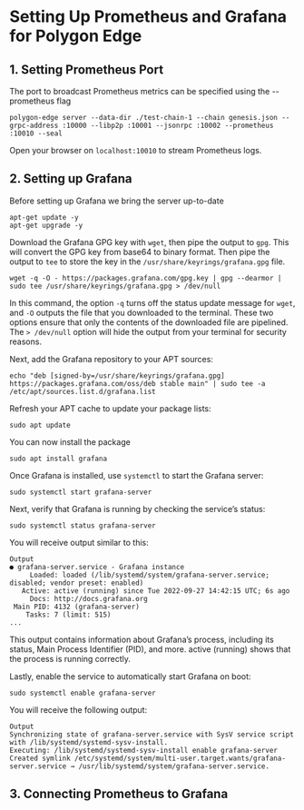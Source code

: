 # Setting Up Prometheus and Grafana for Polygon Edge

## 1. Setting Prometheus Port
The port to broadcast Prometheus metrics can be specified using the --prometheus flag
```
polygon-edge server --data-dir ./test-chain-1 --chain genesis.json --grpc-address :10000 --libp2p :10001 --jsonrpc :10002 --prometheus :10010 --seal
```
Open your browser on `localhost:10010` to stream Prometheus logs.

## 2. Setting up Grafana
Before setting up Grafana we bring the server up-to-date
```
apt-get update -y
apt-get upgrade -y
```
Download the Grafana GPG key with `wget`, then pipe the output to `gpg`. This will convert the GPG key from base64 to binary format. Then pipe the output to `tee` to store the key in the `/usr/share/keyrings/grafana.gpg` file.
```
wget -q -O - https://packages.grafana.com/gpg.key | gpg --dearmor | sudo tee /usr/share/keyrings/grafana.gpg > /dev/null
```
In this command, the option `-q` turns off the status update message for `wget`, and `-O` outputs the file that you downloaded to the terminal. These two options ensure that only the contents of the downloaded file are pipelined. The `> /dev/null` option will hide the output from your terminal for security reasons.

Next, add the Grafana repository to your APT sources:
```
echo "deb [signed-by=/usr/share/keyrings/grafana.gpg] https://packages.grafana.com/oss/deb stable main" | sudo tee -a /etc/apt/sources.list.d/grafana.list
```
Refresh your APT cache to update your package lists:
```
sudo apt update
```
You can now install the package
```
sudo apt install grafana
```
Once Grafana is installed, use `systemctl` to start the Grafana server:
```
sudo systemctl start grafana-server
```
Next, verify that Grafana is running by checking the service’s status:
```
sudo systemctl status grafana-server
```
You will receive output similar to this:
```
Output
● grafana-server.service - Grafana instance
     Loaded: loaded (/lib/systemd/system/grafana-server.service; disabled; vendor preset: enabled)
   Active: active (running) since Tue 2022-09-27 14:42:15 UTC; 6s ago
     Docs: http://docs.grafana.org
 Main PID: 4132 (grafana-server)
    Tasks: 7 (limit: 515)
...
```
This output contains information about Grafana’s process, including its status, Main Process Identifier (PID), and more. active (running) shows that the process is running correctly.

Lastly, enable the service to automatically start Grafana on boot:
```
sudo systemctl enable grafana-server
```
You will receive the following output:
```
Output
Synchronizing state of grafana-server.service with SysV service script with /lib/systemd/systemd-sysv-install.
Executing: /lib/systemd/systemd-sysv-install enable grafana-server
Created symlink /etc/systemd/system/multi-user.target.wants/grafana-server.service → /usr/lib/systemd/system/grafana-server.service.
```
## 3. Connecting Prometheus to Grafana
